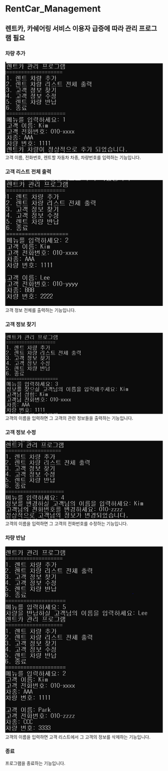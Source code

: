 # RentCar_Management
## 렌트카, 카쉐어링 서비스 이용자 급증에 따라 관리 프로그램 필요
### 차량 추가
![1번 결과](https://github.com/ssu-hongki/RentCar_Management/blob/main/image/1%EB%B2%88%20%EB%A9%94%EB%89%B4%20%EA%B2%B0%EA%B3%BC.PNG?raw=true)  
고객 이름, 전화번호, 렌트할 자동차 차종, 차량번호를 입력하는 기능입니다.

### 고객 리스트 전체 출력
![2번 결과](https://github.com/ssu-hongki/RentCar_Management/blob/main/image/2%EB%B2%88%20%EB%A9%94%EB%89%B4%20%EA%B2%B0%EA%B3%BC.PNG?raw=true)  
고객 정보 전체를 출력하는 기능입니다.

### 고객 정보 찾기
![3번 결과](https://github.com/ssu-hongki/RentCar_Management/blob/main/image/3%EB%B2%88%20%EB%A9%94%EB%89%B4%20%EA%B2%B0%EA%B3%BC.PNG?raw=true)  
고객의 이름을 입력하면 그 고객의 관련 정보들을 출력하는 기능입니다.

### 고객 정보 수정
![4번 결과](https://github.com/ssu-hongki/RentCar_Management/blob/main/image/4%EB%B2%88%20%EB%A9%94%EB%89%B4%20%EA%B2%B0%EA%B3%BC.PNG?raw=true)  
고객의 이름을 입력하면 그 고객의 전화번호를 수정하는 기능입니다.

### 차량 반납
![5번 결과](https://github.com/ssu-hongki/RentCar_Management/blob/main/image/5%EB%B2%88%20%EA%B2%B0%EA%B3%BC%20%ED%99%94%EB%A9%B4.PNG?raw=true)  
고객의 이름을 입력하면 고객 리스트에서 그 고객의 정보를 삭제하는 기능입니다.

### 종료  
프로그램을 종료하는 기능입니다.
